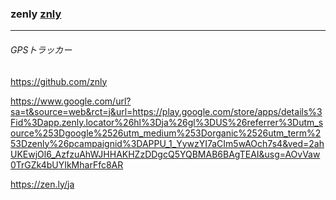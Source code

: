 ### zenly [znly](https://github.com/znly)
---
###### GPSトラッカー
https://github.com/znly

https://www.google.com/url?sa=t&source=web&rct=j&url=https://play.google.com/store/apps/details%3Fid%3Dapp.zenly.locator%26hl%3Dja%26gl%3DUS%26referrer%3Dutm_source%253Dgoogle%2526utm_medium%253Dorganic%2526utm_term%253Dzenly%26pcampaignid%3DAPPU_1_YywzYI7aCIm5wAOch7s4&ved=2ahUKEwjOl6_AzfzuAhWJHHAKHZzDDgcQ5YQBMAB6BAgTEAI&usg=AOvVaw0TrGZk4bUYIkMharFfc8AR

https://zen.ly/ja




```
```

```
```

```
```




